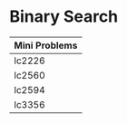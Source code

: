 # Binary Search

| Mini Problems |
| ------------- |
| lc2226        |
| lc2560        |
| lc2594        |
| lc3356        |
